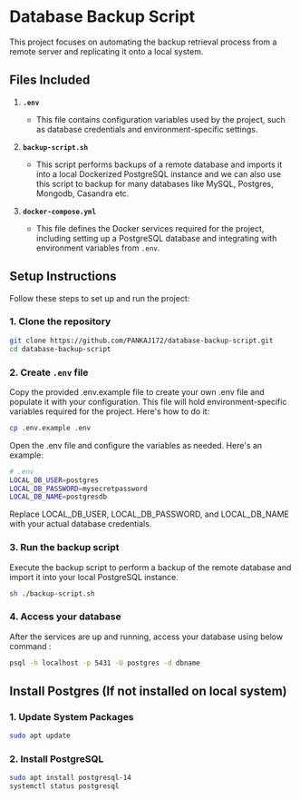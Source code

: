 # Database Backup Script 

This project focuses on automating the backup retrieval process from a remote server and replicating it onto a local system. 

## Files Included

1. **`.env`**

   - This file contains configuration variables used by the project, such as database credentials and environment-specific settings.

2. **`backup-script.sh`**

   - This script performs backups of a remote database and imports it into a local Dockerized PostgreSQL instance and we can also use this script to backup for many databases like MySQL, Postgres, Mongodb, Casandra etc.

3. **`docker-compose.yml`**

   - This file defines the Docker services required for the project, including setting up a PostgreSQL database and integrating with environment variables from `.env`.

## Setup Instructions

Follow these steps to set up and run the project:

### 1. Clone the repository

```bash
git clone https://github.com/PANKAJ172/database-backup-script.git
cd database-backup-script
```

### 2. Create `.env` file
Copy the provided .env.example file to create your own .env file and populate it with your configuration. This file will hold environment-specific variables required for the project. Here's how to do it:

```bash
cp .env.example .env
```

Open the .env file and configure the variables as needed. Here's an example:

```bash
# .env
LOCAL_DB_USER=postgres
LOCAL_DB_PASSWORD=mysecretpassword
LOCAL_DB_NAME=postgresdb
```
Replace LOCAL_DB_USER, LOCAL_DB_PASSWORD, and LOCAL_DB_NAME with your actual database credentials.
### 3. Run the backup script
Execute the backup script to perform a backup of the remote database and import it into your local PostgreSQL instance.
```bash
sh ./backup-script.sh
```

### 4.  Access your database
After the services are up and running, access your database using below command : 
```bash
psql -h localhost -p 5431 -U postgres -d dbname
```

## Install Postgres (If not installed on local system)
### 1. Update System Packages
```bash
sudo apt update
```

### 2. Install PostgreSQL
```bash
sudo apt install postgresql-14
systemctl status postgresql
```
